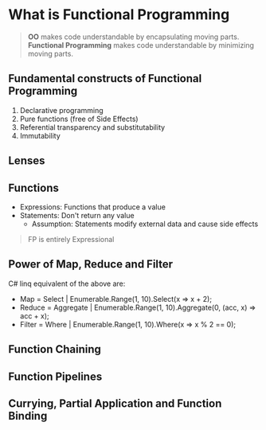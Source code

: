 # What is Functional Programming #

> **OO** makes code understandable by encapsulating moving parts.  
> **Functional Programming** makes code understandable by minimizing moving parts.

## Fundamental constructs of Functional Programming ##

1. Declarative programming
1. Pure functions (free of Side Effects)
1. Referential transparency and substitutability
1. Immutability

## Lenses ##

## Functions ##

- Expressions: Functions that produce a value
- Statements: Don't return any value
  - Assumption: Statements modify external data and cause side effects

> FP is entirely Expressional

## Power of Map, Reduce and Filter ##

C# linq equivalent of the above are:

- Map = Select | Enumerable.Range(1, 10).Select(x => x + 2);
- Reduce = Aggregate | Enumerable.Range(1, 10).Aggregate(0, (acc, x) => acc + x);
- Filter = Where | Enumerable.Range(1, 10).Where(x => x % 2 == 0);

## Function Chaining ##

## Function Pipelines ##

## Currying, Partial Application and Function Binding ##
